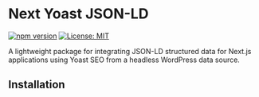 # Next Yoast JSON-LD

[![npm version](https://badge.fury.io/js/next-yoast-jsonld.svg)](https://badge.fury.io/js/next-yoast-jsonld)
[![License: MIT](https://img.shields.io/badge/License-MIT-yellow.svg)](https://opensource.org/licenses/MIT)

A lightweight package for integrating JSON-LD structured data for Next.js applications using Yoast SEO from a headless WordPress data source.

## Installation
